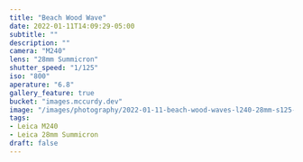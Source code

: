 ```yaml
---
title: "Beach Wood Wave"
date: 2022-01-11T14:09:29-05:00
subtitle: ""
description: ""
camera: "M240"
lens: "28mm Summicron"
shutter_speed: "1/125"
iso: "800"
aperature: "6.8"
gallery_feature: true
bucket: "images.mccurdy.dev"
image: "/images/photography/2022-01-11-beach-wood-waves-l240-28mm-s125-f68-i800.jpg"
tags:
- Leica M240
- Leica 28mm Summicron
draft: false
---
```

